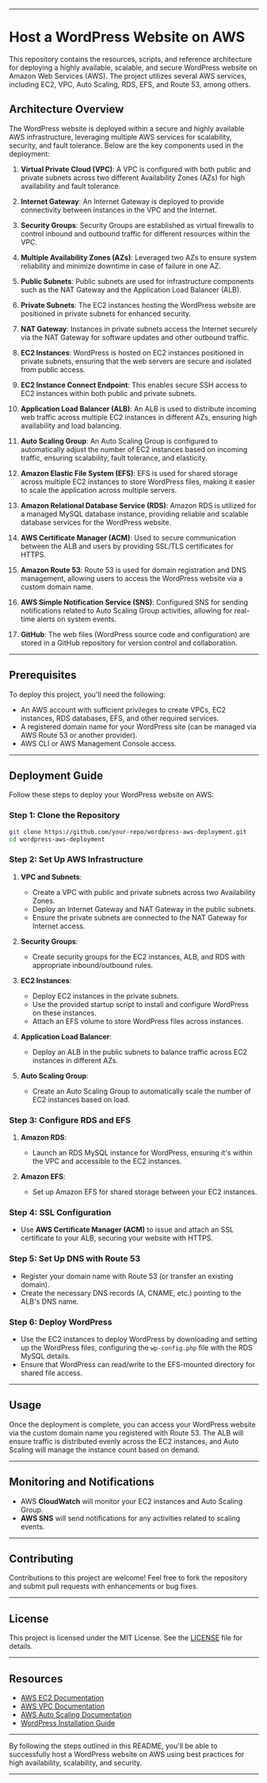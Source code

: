 
---

# Host a WordPress Website on AWS

This repository contains the resources, scripts, and reference architecture for deploying a highly available, scalable, and secure WordPress website on Amazon Web Services (AWS). The project utilizes several AWS services, including EC2, VPC, Auto Scaling, RDS, EFS, and Route 53, among others.

## Architecture Overview

The WordPress website is deployed within a secure and highly available AWS infrastructure, leveraging multiple AWS services for scalability, security, and fault tolerance. Below are the key components used in the deployment:

1. **Virtual Private Cloud (VPC)**: A VPC is configured with both public and private subnets across two different Availability Zones (AZs) for high availability and fault tolerance.
   
2. **Internet Gateway**: An Internet Gateway is deployed to provide connectivity between instances in the VPC and the Internet.

3. **Security Groups**: Security Groups are established as virtual firewalls to control inbound and outbound traffic for different resources within the VPC.

4. **Multiple Availability Zones (AZs)**: Leveraged two AZs to ensure system reliability and minimize downtime in case of failure in one AZ.

5. **Public Subnets**: Public subnets are used for infrastructure components such as the NAT Gateway and the Application Load Balancer (ALB).

6. **Private Subnets**: The EC2 instances hosting the WordPress website are positioned in private subnets for enhanced security.

7. **NAT Gateway**: Instances in private subnets access the Internet securely via the NAT Gateway for software updates and other outbound traffic.

8. **EC2 Instances**: WordPress is hosted on EC2 instances positioned in private subnets, ensuring that the web servers are secure and isolated from public access.

9. **EC2 Instance Connect Endpoint**: This enables secure SSH access to EC2 instances within both public and private subnets.

10. **Application Load Balancer (ALB)**: An ALB is used to distribute incoming web traffic across multiple EC2 instances in different AZs, ensuring high availability and load balancing.

11. **Auto Scaling Group**: An Auto Scaling Group is configured to automatically adjust the number of EC2 instances based on incoming traffic, ensuring scalability, fault tolerance, and elasticity.

12. **Amazon Elastic File System (EFS)**: EFS is used for shared storage across multiple EC2 instances to store WordPress files, making it easier to scale the application across multiple servers.

13. **Amazon Relational Database Service (RDS)**: Amazon RDS is utilized for a managed MySQL database instance, providing reliable and scalable database services for the WordPress website.

14. **AWS Certificate Manager (ACM)**: Used to secure communication between the ALB and users by providing SSL/TLS certificates for HTTPS.

15. **Amazon Route 53**: Route 53 is used for domain registration and DNS management, allowing users to access the WordPress website via a custom domain name.

16. **AWS Simple Notification Service (SNS)**: Configured SNS for sending notifications related to Auto Scaling Group activities, allowing for real-time alerts on system events.

17. **GitHub**: The web files (WordPress source code and configuration) are stored in a GitHub repository for version control and collaboration.

---

## Prerequisites

To deploy this project, you'll need the following:
- An AWS account with sufficient privileges to create VPCs, EC2 instances, RDS databases, EFS, and other required services.
- A registered domain name for your WordPress site (can be managed via AWS Route 53 or another provider).
- AWS CLI or AWS Management Console access.

---

## Deployment Guide

Follow these steps to deploy your WordPress website on AWS:

### Step 1: Clone the Repository
```bash
git clone https://github.com/your-repo/wordpress-aws-deployment.git
cd wordpress-aws-deployment
```

### Step 2: Set Up AWS Infrastructure
1. **VPC and Subnets**:
   - Create a VPC with public and private subnets across two Availability Zones.
   - Deploy an Internet Gateway and NAT Gateway in the public subnets.
   - Ensure the private subnets are connected to the NAT Gateway for Internet access.
   
2. **Security Groups**:
   - Create security groups for the EC2 instances, ALB, and RDS with appropriate inbound/outbound rules.

3. **EC2 Instances**:
   - Deploy EC2 instances in the private subnets.
   - Use the provided startup script to install and configure WordPress on these instances.
   - Attach an EFS volume to store WordPress files across instances.

4. **Application Load Balancer**:
   - Deploy an ALB in the public subnets to balance traffic across EC2 instances in different AZs.

5. **Auto Scaling Group**:
   - Create an Auto Scaling Group to automatically scale the number of EC2 instances based on load.

### Step 3: Configure RDS and EFS
1. **Amazon RDS**:
   - Launch an RDS MySQL instance for WordPress, ensuring it's within the VPC and accessible to the EC2 instances.
   
2. **Amazon EFS**:
   - Set up Amazon EFS for shared storage between your EC2 instances.

### Step 4: SSL Configuration
- Use **AWS Certificate Manager (ACM)** to issue and attach an SSL certificate to your ALB, securing your website with HTTPS.

### Step 5: Set Up DNS with Route 53
- Register your domain name with Route 53 (or transfer an existing domain).
- Create the necessary DNS records (A, CNAME, etc.) pointing to the ALB's DNS name.

### Step 6: Deploy WordPress
- Use the EC2 instances to deploy WordPress by downloading and setting up the WordPress files, configuring the `wp-config.php` file with the RDS MySQL details.
- Ensure that WordPress can read/write to the EFS-mounted directory for shared file access.

---

## Usage

Once the deployment is complete, you can access your WordPress website via the custom domain name you registered with Route 53. The ALB will ensure traffic is distributed evenly across the EC2 instances, and Auto Scaling will manage the instance count based on demand.

---

## Monitoring and Notifications

- AWS **CloudWatch** will monitor your EC2 instances and Auto Scaling Group.
- **AWS SNS** will send notifications for any activities related to scaling events.

---

## Contributing

Contributions to this project are welcome! Feel free to fork the repository and submit pull requests with enhancements or bug fixes.

---

## License

This project is licensed under the MIT License. See the [LICENSE](LICENSE) file for details.

---

## Resources

- [AWS EC2 Documentation](https://docs.aws.amazon.com/ec2/)
- [AWS VPC Documentation](https://docs.aws.amazon.com/vpc/)
- [AWS Auto Scaling Documentation](https://docs.aws.amazon.com/autoscaling/)
- [WordPress Installation Guide](https://wordpress.org/support/article/how-to-install-wordpress/)
  
---

By following the steps outlined in this README, you'll be able to successfully host a WordPress website on AWS using best practices for high availability, scalability, and security.

--- 
